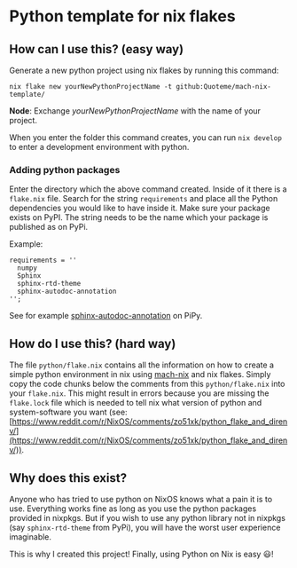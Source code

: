 # Python template for nix flakes

## How can I use this? (easy way)

Generate a new python project using nix flakes by running this command:

```
nix flake new yourNewPythonProjectName -t github:Quoteme/mach-nix-template/
```

__Node__: Exchange _yourNewPythonProjectName_ with the name of your project.

When you enter the folder this command creates, you can run `nix develop` to enter a development environment with python.

### Adding python packages

Enter the directory which the above command created. Inside of it there is a `flake.nix` file. Search for the string `requirements` and place all the Python dependencies you would like to have inside it. Make sure your package exists on PyPI. The string needs to be the name which your package is published as on PyPi.

Example:

```
requirements = ''
  numpy
  Sphinx
  sphinx-rtd-theme
  sphinx-autodoc-annotation
'';
```
See for example [sphinx-autodoc-annotation](https://pypi.org/project/sphinx-autodoc-annotation/) on PiPy.

## How do I use this? (hard way)

The file `python/flake.nix` contains all the information on how to create a simple
python environment in nix using [mach-nix]( https://github.com/DavHau/mach-nix )
and nix flakes. Simply copy the code chunks below the comments from
this `python/flake.nix` into your `flake.nix`. This might result in errors
because you are missing the `flake.lock` file which is needed to tell
nix what version of python and system-software you want (see: [https://www.reddit.com/r/NixOS/comments/zo51xk/python_flake_and_direnv/](https://www.reddit.com/r/NixOS/comments/zo51xk/python_flake_and_direnv/)).

## Why does this exist?

Anyone who has tried to use python on NixOS knows what a pain it is to
use. Everything works fine as long as you use the python packages
provided in nixpkgs. But if you wish to use any python library not in nixpkgs
(say `sphinx-rtd-theme` from PyPi), you will have the worst user experience imaginable.

This is why I created this project! Finally, using Python on Nix is easy 😃!
